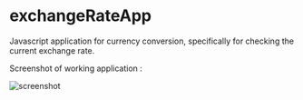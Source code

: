 # exchangeRateApp
Javascript application for currency conversion, specifically for checking the current exchange rate.

Screenshot of working application :

![screenshot](https://user-images.githubusercontent.com/57315038/92037433-0b4ef500-ed72-11ea-992b-35e25fc5ac18.PNG)
